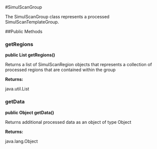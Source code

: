 #SimulScanGroup

The SimulScanGroup class represents a processed SimulScanTemplateGroup.

##Public Methods

### getRegions

**public List getRegions()**

Returns a list of SimulScanRegion objects that represents a collection of processed regions
 	that are contained within the group

**Returns:**

java.util.List

### getData

**public Object getData()**

Returns additional processed data as an object of type Object

**Returns:**

java.lang.Object


